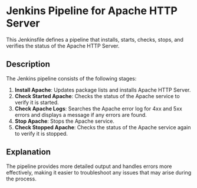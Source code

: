 # Jenkins Pipeline for Apache HTTP Server

This Jenkinsfile defines a pipeline that installs, starts, checks, stops, and verifies the status of the Apache HTTP Server. 

## Description

The Jenkins pipeline consists of the following stages:

1. **Install Apache**: Updates package lists and installs Apache HTTP Server.
2. **Check Started Apache**: Checks the status of the Apache service to verify it is started.
3. **Check Apache Logs**: Searches the Apache error log for 4xx and 5xx errors and displays a message if any errors are found.
4. **Stop Apache**: Stops the Apache service.
5. **Check Stopped Apache**: Checks the status of the Apache service again to verify it is stopped.

## Explanation

The pipeline provides more detailed output and handles errors more effectively, making it easier to troubleshoot any issues that may arise during the process.
